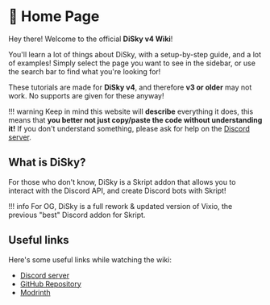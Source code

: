 # 🚪 Home Page

Hey there! Welcome to the official **DiSky v4 Wiki**!

You'll learn a lot of things about DiSky, with a setup-by-step guide, and a lot of examples! Simply select the page you want to see in the sidebar, or use the search bar to find what you're looking for!

These tutorials are made for **DiSky v4**, and therefore **v3 or older** may not work. No supports are given for these anyway!

!!! warning
    Keep in mind this website will **describe** everything it does, this means that __you better not just copy/paste the code without understanding it!__ If you don't understand something, please ask for help on the [Discord server](#useful-links).

## What is DiSky?

For those who don't know, DiSky is a Skript addon that allows you to interact with the Discord API, and create Discord bots with Skript!

!!! info
    For OG, DiSky is a full rework & updated version of Vixio, the previous "best" Discord addon for Skript.

## Useful links

Here's some useful links while watching the wiki:

- [Discord server](https://discord.gg/whWuXwaVwM)
- [GitHub Repository](https://github.com/DiSkyOrg/DiSky)
- [Modrinth](https://modrinth.com/plugin/disky)